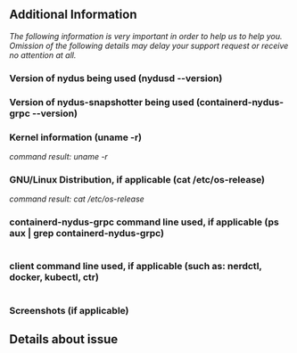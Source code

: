## Additional Information
_The following information is very important in order to help us to help you. Omission of the following details may delay your support request or receive no attention at all._

### Version of nydus being used (nydusd --version)

<!-- Example:

Version:        v2.2.0
Git Commit:     a38f6b8d6257af90d59880265335dd55fab07668
Build Time:     2023-03-01T10:05:57.267573846Z
Profile:        release
Rustc:          rustc 1.66.1 (90743e729 2023-01-10)

-->

### Version of nydus-snapshotter being used (containerd-nydus-grpc --version)

<!-- Example:

Version:     v0.5.1
Revision:    a4b21d7e93481b713ed5c620694e77abac637abb
Go version:  go1.18.6
Build time:  2023-01-28T06:05:42

-->

### Kernel information (uname -r)
_command result: uname -r_

### GNU/Linux Distribution, if applicable (cat /etc/os-release)
_command result: cat /etc/os-release_

### containerd-nydus-grpc command line used, if applicable (ps aux | grep containerd-nydus-grpc)
```
```

### client command line used, if applicable (such as: nerdctl, docker, kubectl, ctr)
```
```

### Screenshots (if applicable)

## Details about issue

